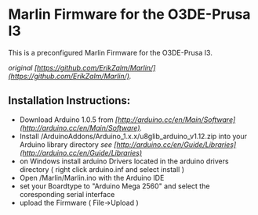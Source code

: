 Marlin Firmware for the O3DE-Prusa I3
=============

This is a preconfigured Marlin Firmware for the O3DE-Prusa I3. 

*original [https://github.com/ErikZalm/Marlin/](https://github.com/ErikZalm/Marlin/).*


Installation Instructions:
-------------
* Download Arduino 1.0.5 from *[http://arduino.cc/en/Main/Software](http://arduino.cc/en/Main/Software).*
* Install /ArduinoAddons/Arduino_1.x.x/u8glib_arduino_v1.12.zip into your Arduino library directory *see [http://arduino.cc/en/Guide/Libraries](http://arduino.cc/en/Guide/Libraries)*
* on Windows install arduino Drivers located in the arduino drivers directory ( right click arduino.inf and select install )
* Open /Marlin/Marlin.ino with the Arduino IDE 
* set your Boardtype to "Arduino Mega 2560" and select the coresponding serial interface
* upload the Firmware ( File->Upload )



